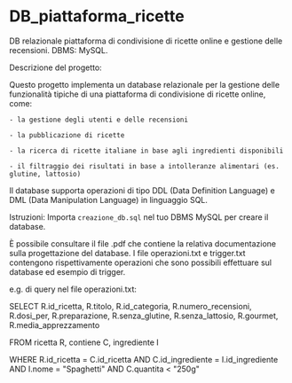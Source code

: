 # DB_piattaforma_ricette
DB relazionale piattaforma di condivisione di ricette online e gestione delle recensioni. DBMS: MySQL.

Descrizione del progetto: 

Questo progetto implementa un database relazionale per la gestione delle funzionalità tipiche di una piattaforma di condivisione di ricette online, come:

    - la gestione degli utenti e delle recensioni

    - la pubblicazione di ricette

    - la ricerca di ricette italiane in base agli ingredienti disponibili

    - il filtraggio dei risultati in base a intolleranze alimentari (es. glutine, lattosio)

Il database supporta operazioni di tipo DDL (Data Definition Language) e DML (Data Manipulation Language) in linguaggio SQL.

Istruzioni:
Importa `creazione_db.sql` nel tuo DBMS MySQL per creare il database.

È possibile consultare il file .pdf che contiene la relativa documentazione sulla progettazione del database.
I file operazioni.txt e trigger.txt contengono rispettivamente operazioni che sono possibili effettuare sul database ed esempio di trigger.

e.g. di query nel file operazioni.txt:

SELECT R.id_ricetta, R.titolo, R.id_categoria, R.numero_recensioni, R.dosi_per, R.preparazione,
        R.senza_glutine, R.senza_lattosio, R.gourmet, R.media_apprezzamento
        
FROM ricetta R, contiene C, ingrediente I

WHERE R.id_ricetta = C.id_ricetta AND C.id_ingrediente = I.id_ingrediente AND
      I.nome = "Spaghetti" AND
      C.quantita < "250g"

